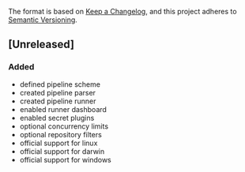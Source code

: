 The format is based on [Keep a Changelog](https://keepachangelog.com/en/1.0.0/),
and this project adheres to [Semantic Versioning](https://semver.org/spec/v2.0.0.html).

## [Unreleased]
### Added
- defined pipeline scheme
- created pipeline parser
- created pipeline runner
- enabled runner dashboard
- enabled secret plugins
- optional concurrency limits
- optional repository filters
- official support for linux
- official support for darwin
- official support for windows
